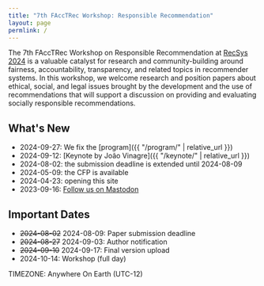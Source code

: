 ```yaml
---
title: "7th FAccTRec Workshop: Responsible Recommendation"
layout: page
permlink: /
---
```


The 7th FAccTRec Workshop on Responsible Recommendation at [RecSys 2024](https://recsys.acm.org/recsys24/) is a valuable catalyst for research and community-building around fairness, accountability, transparency, and related topics in recommender systems.
In this workshop, we welcome research and position papers about ethical, social, and legal issues brought by the development and the use of recommendations that will support a discussion on providing and evaluating socially responsible recommendations.

## What's New

* 2024-09-27: We fix the [program]({{ "/program/" | relative_url }})
* 2024-09-12: [Keynote by João Vinagre]({{ "/keynote/" | relative_url }})
* 2024-08-02: the submission deadline is extended until 2024-08-09
* 2024-05-09: the CFP is available
* 2024-04-23: opening this site
* 2023-09-16: <a rel="me" href="https://recsys.social/@FAccTRec">Follow us on Mastodon</a>

## Important Dates

* <span style="text-decoration: line-through;">2024-08-02</span> 2024-08-09: Paper submission deadline
* <span style="text-decoration: line-through;">2024-08-27</span> 2024-09-03: Author notification
* <span style="text-decoration: line-through;">2024-09-10</span> 2024-09-17: Final version upload
* 2024-10-14: Workshop (full day)

TIMEZONE: Anywhere On Earth (UTC-12)

<!-- ## FAccT Network

The FAccTRec 2023 workshop is proudly a part of the [FAccT network](https://facctconference.org/network/), to publish and engage with fairness, accountability, and transparency scholars across connected disciplines. -->
